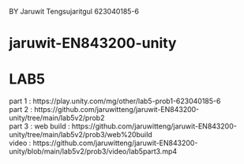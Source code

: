 BY Jaruwit Tengsujaritgul
623040185-6
# jaruwit-EN843200-unity

<h1> LAB5  </h1>
part 1 : https://play.unity.com/mg/other/lab5-prob1-623040185-6 <br>
part 2 : https://github.com/jaruwitteng/jaruwit-EN843200-unity/tree/main/lab5v2/prob2 <br>
part 3 : web build : https://github.com/jaruwitteng/jaruwit-EN843200-unity/tree/main/lab5v2/prob3/web%20build <br>
         video : https://github.com/jaruwitteng/jaruwit-EN843200-unity/blob/main/lab5v2/prob3/video/lab5part3.mp4 <br>
